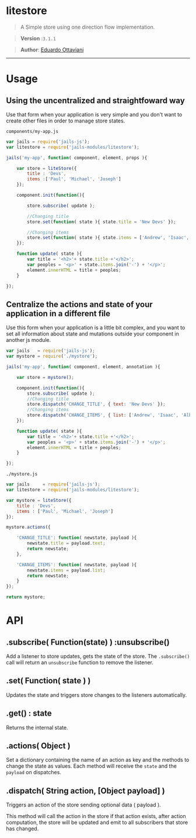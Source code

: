 # litestore

>A Simple store using one direction flow implementation.

>**Version** :`3.1.1`

>**Author**: [Eduardo Ottaviani](//github.com/Javiani)

---

# Usage

## Using the uncentralized and straightfoward way

Use that form when your application is very simple and you don't want to create other files in order to manage store states.

`components/my-app.js`

```js
var jails = require('jails-js');
var litestore = require('jails-modules/litestore');

jails('my-app', function( component, element, props ){

	var store = liteStore({
		title : 'Devs',
		items :['Paul', 'Michael', 'Joseph']
	});

	component.init(function(){

		store.subscribe( update );

		//Changing title
		store.set(function( state ){ state.title = 'New Devs' });

		//Changing items
		store.set(function( state ){ state.items = ['Andrew', 'Isaac', 'Albert'] });
	});

	function update( state ){
		var title = '<h2>'+ state.title +'</h2>';
		var peoples = '<p>' + state.items.join('-') + '</p>';
		element.innerHTML = title + peoples;
	}

});

```

## Centralize the actions and state of your application in a different file

Use this form when your application is a little bit complex, and you want to set all information about state and mutations outside your component in another js module.

```js
var jails   = require('jails-js');
var mystore = require('./mystore');

jails('my-app', function( component, element, annotation ){

	var store = mystore();

	component.init(function(){
		store.subscribe( update );
		//Changing title
		store.dispatch('CHANGE_TITLE', { text: 'New Devs' });
		//Changing items
		store.dispatch('CHANGE_ITEMS', { list: ['Andrew', 'Isaac', 'Albert'] });
	});

	function update( state ){
		var title = '<h2>'+ state.title +'</h2>';
		var peoples = '<p>' + state.items.join('-') + '</p>';
		element.innerHTML = title + peoples;
	}

});
```

`./mystore.js`

```js
var jails 	  = require('jails-js');
var litestore = require('jails-modules/litestore');

var mystore = liteStore({
	title : 'Devs',
	items : ['Paul', 'Michael', 'Joseph']
});

mystore.actions({

	'CHANGE_TITLE': function( newstate, payload ){
		newstate.title = payload.text;
		return newstate;
	},

	'CHANGE_ITEMS': function( newstate, payload ){
		newstate.items = payload.list;
		return newstate;
	}
});

return mystore;
```

# API

## .subscribe( Function(state) )  :unsubscribe()
Add a listener to store updates, gets the state of the store. The `.subscribe()` call will return an `unsubscribe` function to remove the listener.

## .set( Function( state ) )

Updates the state and triggers store changes to the listeners automatically.

## .get() : state
Returns the internal state.

## .actions( Object )
Set a dictionary containing the name of an action as key and the methods to change the state as values. Each method will receive the `state` and the `payload` on dispatches.

## .dispatch( String action, [Object payload] )
Triggers an action of the store sending optional data ( payload ).

This method will call the action in the store if that action exists, after action computation, the store will be updated and emit to all subscribers that store has changed.
